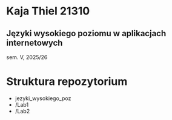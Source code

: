 # Kaja Thiel 21310

## Języki wysokiego poziomu w aplikacjach internetowych 
sem. V, 2025/26

# Struktura repozytorium
- jezyki_wysokiego_poz
- /Lab1
- /Lab2
